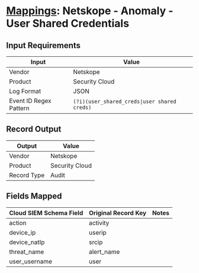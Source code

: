 # [Mappings](README.md): Netskope - Anomaly - User Shared Credentials

## Input Requirements

|Input|Value|
|-----|-----|
|Vendor|Netskope|
|Product|Security Cloud|
|Log Format|JSON|
|Event ID Regex Pattern|`(?i)(user_shared_creds\|user shared creds)`|

## Record Output

|Output|Value|
|------|-----|
|Vendor|Netskope|
|Product|Security Cloud|
|Record Type|Audit|

## Fields Mapped

|Cloud SIEM Schema Field|Original Record Key|Notes|
|-----------------------|-------------------|-----|
|action|activity||
|device_ip|userip||
|device_natIp|srcip||
|threat_name|alert_name||
|user_username|user||

